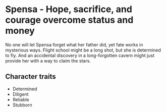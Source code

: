 # Spensa - Hope, sacrifice, and courage overcome status and money

No one will let Spensa forget what her father did, yet fate works in mysterious ways. Flight school might be a long shot, but she is determined to fly. And an accidental discovery in a long-forgotten cavern might just provide her with a way to claim the stars.

## Character traits
* Determined
* Diligent
* Reliable
* Stubborn